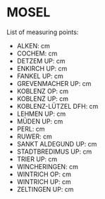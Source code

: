 # MOSEL

List of measuring points:

* ALKEN: <Value topic="rivers/pegel-online/MOSEL/ALKEN/measurementValue"/> cm
* COCHEM: <Value topic="rivers/pegel-online/MOSEL/COCHEM/measurementValue"/> cm
* DETZEM UP: <Value topic="rivers/pegel-online/MOSEL/Detzem UP/measurementValue"/> cm
* ENKIRCH UP: <Value topic="rivers/pegel-online/MOSEL/ENKIRCH UP/measurementValue"/> cm
* FANKEL UP: <Value topic="rivers/pegel-online/MOSEL/FANKEL UP/measurementValue"/> cm
* GREVENMACHER UP: <Value topic="rivers/pegel-online/MOSEL/GREVENMACHER UP/measurementValue"/> cm
* KOBLENZ OP: <Value topic="rivers/pegel-online/MOSEL/KOBLENZ OP/measurementValue"/> cm
* KOBLENZ UP: <Value topic="rivers/pegel-online/MOSEL/KOBLENZ UP/measurementValue"/> cm
* KOBLENZ-LÜTZEL DFH: <Value topic="rivers/pegel-online/MOSEL/Koblenz-Lützel DFH/measurementValue"/> cm
* LEHMEN UP: <Value topic="rivers/pegel-online/MOSEL/Lehmen UP/measurementValue"/> cm
* MÜDEN UP: <Value topic="rivers/pegel-online/MOSEL/MÜDEN UP/measurementValue"/> cm
* PERL: <Value topic="rivers/pegel-online/MOSEL/PERL/measurementValue"/> cm
* RUWER: <Value topic="rivers/pegel-online/MOSEL/RUWER/measurementValue"/> cm
* SANKT ALDEGUND UP: <Value topic="rivers/pegel-online/MOSEL/SANKT ALDEGUND UP/measurementValue"/> cm
* STADTBREDIMUS UP: <Value topic="rivers/pegel-online/MOSEL/STADTBREDIMUS UP/measurementValue"/> cm
* TRIER UP: <Value topic="rivers/pegel-online/MOSEL/TRIER UP/measurementValue"/> cm
* WINCHERINGEN: <Value topic="rivers/pegel-online/MOSEL/WINCHERINGEN/measurementValue"/> cm
* WINTRICH OP: <Value topic="rivers/pegel-online/MOSEL/Wintrich OP/measurementValue"/> cm
* WINTRICH UP: <Value topic="rivers/pegel-online/MOSEL/Wintrich UP/measurementValue"/> cm
* ZELTINGEN UP: <Value topic="rivers/pegel-online/MOSEL/ZELTINGEN UP/measurementValue"/> cm
